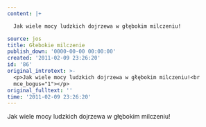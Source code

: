```yaml
---
content: |+

  Jak wiele mocy ludzkich dojrzewa w głębokim milczeniu!

source: jos
title: Głebokie milczenie
publish_down: '0000-00-00 00:00:00'
created: '2011-02-09 23:26:20'
id: '86'
original_introtext: >-
  <p>Jak wiele mocy ludzkich dojrzewa w głębokim milczeniu!<br
  mce_bogus="1"></p>
original_fulltext: ''
time: '2011-02-09 23:26:20'
---
```

Jak wiele mocy ludzkich dojrzewa w głębokim milczeniu!



<!--{{json:{"created_date":"2011-02-09 23:26:20","publish_down":"0000-00-00 00:00:00","id":"86"}}}-->
